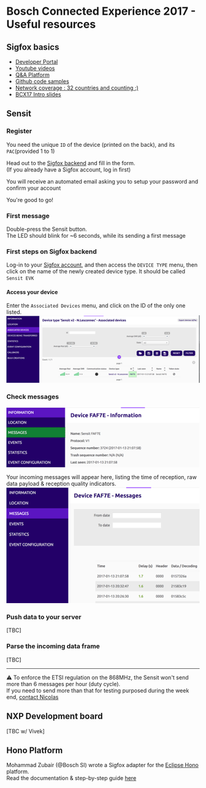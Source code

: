 # Bosch Connected Experience 2017 - Useful resources

## Sigfox basics

* [Developer Portal](http://makers.sigfox.com)
* [Youtube videos](http://youtube.com/sigfox)
* [Q&A Platform](http://ask.sigfox.com)
* [Github code samples](http://github.com/sigfox)
* [Network coverage : 32 countries and counting ;) ](http://sigfox.com/coverage)
* [BCX17 Intro slides](https://www.slideshare.net/nicolsc-slides/bcx17-sigfox-intro)


## Sensit

### Register

You need the unique `ID` of the device (printed on the back), and its `PAC`(provided 1 to 1)

Head out to the [Sigfox backend](https://backend.sigfox.com/activate/sensit) and fill in the form.  
(If you already have a Sigfox account, log in first)


You will receive an automated email asking you to setup your password and confirm your account

You're good to go!

### First message

Double-press the Sensit button.  
The LED should blink for ~6 seconds, while its sending a first message

### First steps on Sigfox backend

Log-in to your [Sigfox account](http://backend.sigfox.com), and then access the `DEVICE TYPE` menu, then click on the name of the newly created device type. It should be called `Sensit EVK`

#### Access your device

Enter the `Associated Devices` menu, and click on the ID of the only one listed.
![Associated devices](./img/devices.png)

### Check messages
![Messages menu](./img/device-menu.png)

Your incoming messages will appear here, listing the time of reception, raw data payload & reception quality indicators.
![Messages panel](./img/messages.png)

### Push data to your server

[TBC]

### Parse the incoming data frame
[TBC]

---
⚠ To enforce the ETSI regulation on the 868MHz, the Sensit won't send more than 6 messages per hour (duty cycle).  
If you need to send more than that for testing purposed during the week end, [contact Nicolas](mailto:devrelations@sigfox.com) 



## NXP Development board

[TBC w/ Vivek]


## Hono Platform

Mohammad Zubair (@Bosch SI) wrote a Sigfox adapter for the [Eclipse Hono](http://hono.bosch-iot-suite.com) platform.  
Read the documentation & step-by-step guide [here](./Sigfox-Hono.md)